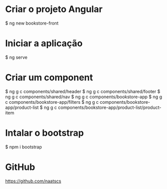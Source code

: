 # Criar o projeto Angular
$ ng new bookstore-front

# Iniciar a aplicação
$ ng serve

# Criar um component
$ ng g c components/shared/header
$ ng g c components/shared/footer
$ ng g c components/shared/nav
$ ng g c components/bookstore-app
$ ng g c components/bookstore-app/filters
$ ng g c components/bookstore-app/product-list
$ ng g c components/bookstore-app/product-list/product-item

# Intalar o bootstrap
$ npm i bootstrap

# GitHub
https://github.com/naatscs